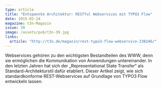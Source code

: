 ```yaml
---
type: article
title: "Entspannte Architektur: RESTful Webservices mit TYPO3 Flow"
date: 2015-02-24
magazine: t3n-Magazin
issue: 39
image: /assets/pub/t3n-39.jpg
links:
  article: "http://t3n.de/magazin/rest-typo3-flow-webservice-238246/"
---
```


Webservices gehören zu den wichtigsten Bestandteilen des WWW, denn sie ermöglichen die Kommunikation von Anwendungen untereinander. In den letzten Jahren hat sich der „Representational State Transfer“ als Standard-Architekturstil dafür etabliert. Dieser Artikel zeigt, wie sich standardkonforme REST-Webservices auf Grundlage von TYPO3 Flow entwickeln lassen.
